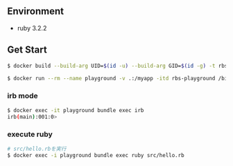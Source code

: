 ## Environment
- ruby 3.2.2

## Get Start
```bash
$ docker build --build-arg UID=$(id -u) --build-arg GID=$(id -g) -t rbs-playground .

$ docker run --rm --name playground -v .:/myapp -itd rbs-playground /bin/bash
```

### irb mode
```bash
$ docker exec -it playground bundle exec irb
irb(main):001:0>

```

### execute ruby
```bash
# src/hello.rbを実行
$ docker exec -i playground bundle exec ruby src/hello.rb
```

